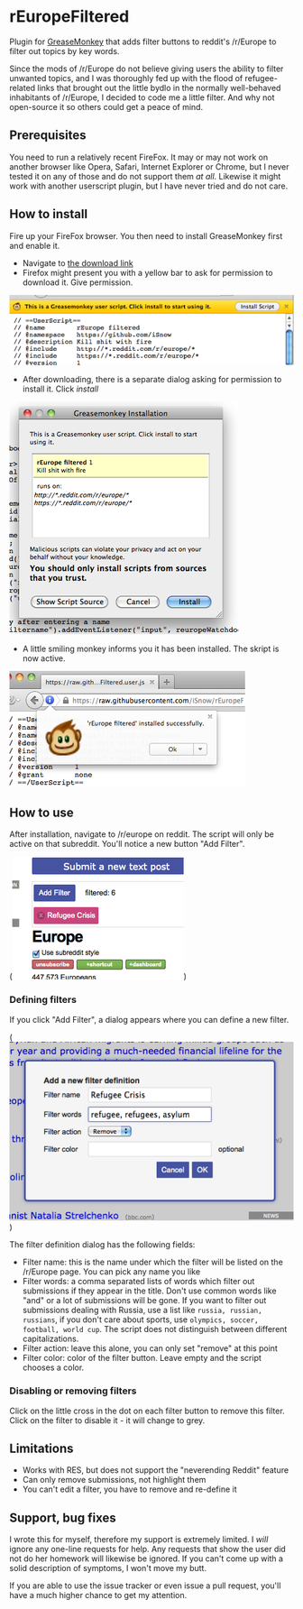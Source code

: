 # rEuropeFiltered
Plugin for [GreaseMonkey](https://en.wikipedia.org/wiki/Greasemonkey) that adds filter buttons to reddit's /r/Europe to filter out topics by key words. 

Since the mods of /r/Europe do not believe giving users the ability to filter unwanted topics, and I was thoroughly fed up with the flood of refugee-related links that brought out the little bydlo in the normally well-behaved inhabitants of /r/Europe, I decided to code me a little filter. And why not open-source it so others could get a peace of mind.

## Prerequisites
You need to run a relatively recent FireFox. It may or may not work on another browser like Opera, Safari, Internet Explorer or Chrome, but I never tested it on any of those and do not support them *at all*. Likewise it might work with another userscript plugin, but I have never tried and do not care.

## How to install
Fire up your FireFox browser. You then need to install GreaseMonkey first and enable it. 

- Navigate to [the download link](https://raw.githubusercontent.com/iSnow/rEuropeFiltered/master/rEuropeFiltered.user.js)
- Firefox might present you with a yellow bar to ask for permission to download it. Give permission.

![Screenshot](/images/install02.png)

- After downloading, there is a separate dialog asking for permission to install it. Click *install*
 
![Screenshot](/images/install03.png)

- A little smiling monkey informs you it has been installed. The skript is now active.

![Screenshot](/images/install05.png)

## How to use
After installation, navigate to /r/europe on reddit. The script will only be active on that subreddit. You'll notice a new button "Add Filter".

(![Screenshot](/images/inaction.png)) 

### Defining filters
If you click "Add Filter", a dialog appears where you can define a new filter.

(![Screenshot](/images/filterdefinition.png)) 

The filter definition dialog has the following fields:
- Filter name: this is the name under which the filter will be listed on the /r/Europe page. You can pick any name you like
- Filter words: a comma separated lists of words which filter out submissions if they appear in the title. Don't use common words like "and" or a lot of submissions will be gone. If you want to filter out submissions dealing with Russia, use a list like `russia, russian, russians`, if you don't care about sports, use `olympics, soccer, football, world cup`. The script does not distinguish between different capitalizations.
- Filter action: leave this alone, you can only set "remove" at this point
- Filter color: color of the filter button. Leave empty and the script chooses a color.

### Disabling or removing filters
Click on the little cross in the dot on each filter button to remove this filter. Click on the filter to disable it - it will change to grey.

## Limitations
- Works with RES, but does not support the "neverending Reddit" feature
- Can only remove submissions, not highlight them
- You can't edit a filter, you have to remove and re-define it

## Support, bug fixes
I wrote this for myself, therefore my support is extremely limited. I *will* ignore any one-line requests for help. Any requests that show the user did not do her homework will likewise be ignored. If you can't come up with a solid description of symptoms, I won't move my butt.

If you are able to use the issue tracker or even issue a pull request, you'll have a much higher chance to get my attention.
